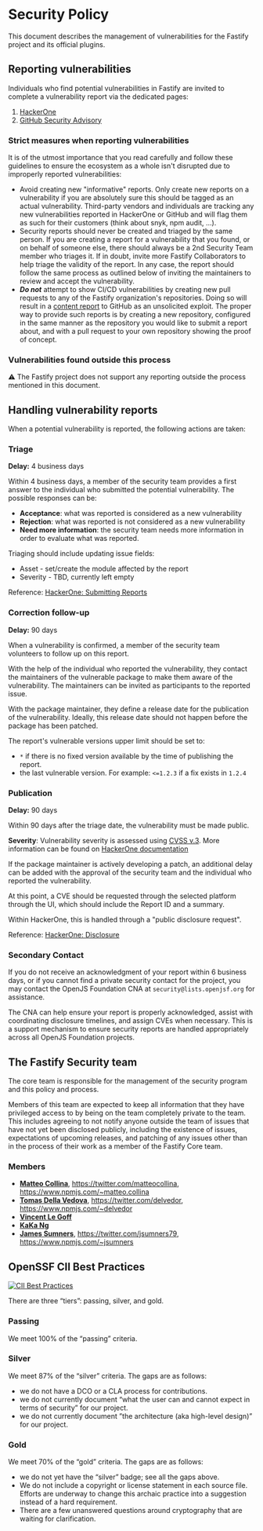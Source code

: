 # Security Policy

This document describes the management of vulnerabilities for the Fastify
project and its official plugins.

## Reporting vulnerabilities

Individuals who find potential vulnerabilities in Fastify are invited to
complete a vulnerability report via the dedicated pages:

1. [HackerOne](https://hackerone.com/fastify)
2. [GitHub Security Advisory](https://github.com/fastify/fastify/security/advisories/new)

### Strict measures when reporting vulnerabilities

It is of the utmost importance that you read carefully and follow these
guidelines to ensure the ecosystem as a whole isn't disrupted due to improperly
reported vulnerabilities:

* Avoid creating new "informative" reports. Only create new
  reports on a vulnerability if you are absolutely sure this should be
  tagged as an actual vulnerability. Third-party vendors and individuals are
  tracking any new vulnerabilities reported in HackerOne or GitHub and will flag
  them as such for their customers (think about snyk, npm audit, ...).
* Security reports should never be created and triaged by the same person. If
  you are creating a report for a vulnerability that you found, or on
  behalf of someone else, there should always be a 2nd Security Team member who
  triages it. If in doubt, invite more Fastify Collaborators to help triage the
  validity of the report. In any case, the report should follow the same process
  as outlined below of inviting the maintainers to review and accept the
  vulnerability.
* ***Do not*** attempt to show CI/CD vulnerabilities by creating new pull
  requests to any of the Fastify organization's repositories. Doing so will
  result in a [content report][cr] to GitHub as an unsolicited exploit.
  The proper way to provide such reports is by creating a new repository,
  configured in the same manner as the repository you would like to submit
  a report about, and with a pull request to your own repository showing
  the proof of concept.

[cr]: https://docs.github.com/en/communities/maintaining-your-safety-on-github/reporting-abuse-or-spam#reporting-an-issue-or-pull-request

### Vulnerabilities found outside this process

⚠ The Fastify project does not support any reporting outside the process mentioned
in this document.

## Handling vulnerability reports

When a potential vulnerability is reported, the following actions are taken:

### Triage

**Delay:** 4 business days

Within 4 business days, a member of the security team provides a first answer to
the individual who submitted the potential vulnerability. The possible responses
can be:

* **Acceptance**: what was reported is considered as a new vulnerability
* **Rejection**: what was reported is not considered as a new vulnerability
* **Need more information**: the security team needs more information in order to
  evaluate what was reported.

Triaging should include updating issue fields:
* Asset - set/create the module affected by the report
* Severity - TBD, currently left empty

Reference: [HackerOne: Submitting
Reports](https://docs.hackerone.com/hackers/submitting-reports.html)

### Correction follow-up

**Delay:** 90 days

When a vulnerability is confirmed, a member of the security team volunteers to
follow up on this report.

With the help of the individual who reported the vulnerability, they contact the
maintainers of the vulnerable package to make them aware of the vulnerability.
The maintainers can be invited as participants to the reported issue.

With the package maintainer, they define a release date for the publication of
the vulnerability. Ideally, this release date should not happen before the
package has been patched.

The report's vulnerable versions upper limit should be set to:
* `*` if there is no fixed version available by the time of publishing the
  report.
* the last vulnerable version. For example: `<=1.2.3` if a fix exists in `1.2.4`

### Publication

**Delay:** 90 days

Within 90 days after the triage date, the vulnerability must be made public.

**Severity**: Vulnerability severity is assessed using [CVSS
v.3](https://www.first.org/cvss/user-guide). More information can be found on
[HackerOne documentation](https://docs.hackerone.com/hackers/severity.html)

If the package maintainer is actively developing a patch, an additional delay
can be added with the approval of the security team and the individual who
reported the vulnerability.

At this point, a CVE should be requested through the selected platform through
the UI, which should include the Report ID and a summary.

Within HackerOne, this is handled through a "public disclosure request".

Reference: [HackerOne:
Disclosure](https://docs.hackerone.com/hackers/disclosure.html)

### Secondary Contact

If you do not receive an acknowledgment of your report within 6 business days, or if you cannot find a private security contact for the project, you may contact the OpenJS Foundation CNA at `security@lists.openjsf.org` for assistance.

The CNA can help ensure your report is properly acknowledged, assist with coordinating disclosure timelines, and assign CVEs when necessary. This is a support mechanism to ensure security reports are handled appropriately across all OpenJS Foundation projects.

## The Fastify Security team

The core team is responsible for the management of the security program and
this policy and process.

Members of this team are expected to keep all information that they have
privileged access to by being on the team completely private to the team. This
includes agreeing to not notify anyone outside the team of issues that have not
yet been disclosed publicly, including the existence of issues, expectations of
upcoming releases, and patching of any issues other than in the process of their
work as a member of the Fastify Core team.

### Members

* [__Matteo Collina__](https://github.com/mcollina),
  <https://twitter.com/matteocollina>, <https://www.npmjs.com/~matteo.collina>
* [__Tomas Della Vedova__](https://github.com/delvedor),
  <https://twitter.com/delvedor>, <https://www.npmjs.com/~delvedor>
* [__Vincent Le Goff__](https://github.com/zekth)
* [__KaKa Ng__](https://github.com/climba03003)
* [__James Sumners__](https://github.com/jsumners),
  <https://twitter.com/jsumners79>, <https://www.npmjs.com/~jsumners>

## OpenSSF CII Best Practices

[![CII Best Practices](https://bestpractices.coreinfrastructure.org/projects/7585/badge)](https://bestpractices.coreinfrastructure.org/projects/7585)

There are three “tiers”: passing, silver, and gold.

### Passing
We meet 100% of the “passing” criteria.

### Silver
We meet 87% of the “silver” criteria. The gaps are as follows:
  - we do not have a DCO or a CLA process for contributions.
  - we do not currently document
    “what the user can and cannot expect in terms of security” for our project.
  - we do not currently document ”the architecture (aka high-level design)”
    for our project.

### Gold
We meet 70% of the “gold” criteria. The gaps are as follows:
  - we do not yet have the “silver” badge; see all the gaps above.
  - We do not include a copyright or license statement in each source file.
    Efforts are underway to change this archaic practice into a
    suggestion instead of a hard requirement.
  - There are a few unanswered questions around cryptography that are
    waiting for clarification.
